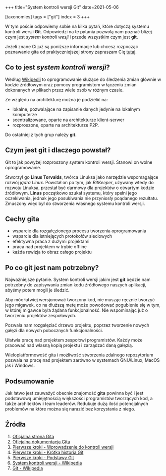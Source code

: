 +++
title="System kontroli wersji Git"
date=2021-05-06

[taxonomies]
tags = ["git"]
index = 3
+++

W tym poście odpowiemy sobie na kilka pytań, które dotyczą systemu kontroli wersji **Git**. Odpowiedzi na te pytania pozwolą nam poznać bliżej czym jest *system kontroli wesji* i przede wszystkim czym jest **git**.

Jeżeli znane Ci już są poniższe informacje lub chcesz rozpocząć poznawanie gita od praktyczniejszej strony zapraszam Cię [tutaj]().

## Co to jest *system kontroli wersji*?

Według [Wikipedii](https://pl.wikipedia.org/wiki/System_kontroli_wersji) to oprogramowanie służące do śledzenia zmian głównie w kodzie źródłowym oraz pomocy programistom w łączeniu zmian dokonanych w plikach przez wiele osób w różnym czasie.

Ze względu na architekturę można je podzielić na:

- lokalne, pozwalające na zapisanie danych jedynie na lokalnym komputerze
- scentralizowane, oparte na architekturze klient-serwer 
- rozproszone, oparte na architekturze P2P.

Do ostatniej z tych grup należy **git**.

## Czym jest git i dlaczego powstał?

Git to jak powyżej rozproszony system kontroli wersji. Stanowi on wolne oprogramowanie.

Stworzył go **Linus Torvalds**, twórca Linuksa jako narzędzie wspomagające rozwój *jądra Linux*. Powstał on po tym, jak *BitKeeper*, używany wtedy do rozwoju Linuksa, przestał być darmowy dla projektów o otwartym kodzie źródłowym. **Linus** początkowo szukał systemu, który spełni jego oczekiwania, jednak jego posukiwania nie przyniosły poądanego rezultatu. Zmuszony więc był do stworzenia własnego systemu kontroli wersji. 

## Cechy gita

- wsparcie dla rozgałęzionego procesu tworzenia oprogramowania
- wsparcie dla istniejących protokołów sieciowych
- efektywna praca z dużymi projektami
- praca nad projektem w trybie offline
- każda rewizja to obraz całego projektu

## Po co git jest nam potrzebny?

Najważniejsze pytanie. System kontroli wersji jakim jest **git** będzie nam potrzebny do zapisywania zmian kodu źródłowego naszych aplikacji, abyśmy potem mogli je śledzić. 

Aby móc łatwiej wersjonować tworzony kod, nie musząc ręcznie tworzyć jego migawek, co na dłuższą metę może powodować pogubienie się w tym, w której migawce była żądana funkcjonalność. Nie wspominając już o tworzeniu projektów zespołowych.

Pozwala nam rozgałęziać drzewo projektu, poprzez tworzenie nowych gałęzi dla nowych pobocznych funkcjonalności. 

Ułatwia pracę nad projektem zespołowi programistów. Każdy może pracować nad własną kopią projektu i zarządzać daną gałęzią.

Wieloplatformowość gita i możliwość stworzenia zdalnego repozytorium pozwala na pracę nad projektem zarówno w systemach GNU/Linux, MacOS jak i Windows.

## Podsumowanie

Jak łatwo jest zauważyć obecnie znajomość **gita** powinna być i jest podstawową umiejętnością większości programistów tworzących kod, a także architektów i team leaderów. Redukuje dużą ilość potencjalnych problemów na które można się narazić bez korzystania z niego.

## Źródła

1. [Oficjalna strona Gita](http://git-scm.com/)
2. [Oficjalna dokumentacja Gita](http://git-scm.com/doc)
3. [Pierwsze kroki - Wprowadzenie do kontroli wersji](http://git-scm.com/book/pl/v2/Pierwsze-kroki-Wprowadzenie-do-kontroli-wersji)
4. [Pierwsze kroki - Krótka historia Git](http://git-scm.com/book/pl/v2/Pierwsze-kroki-Kr%C3%B3tka-historia-Git)
5. [Pierwsze kroki - Podstawy Git](http://git-scm.com/book/pl/v2/Pierwsze-kroki-Podstawy-Git)
6. [System kontroli wersji - Wikipedia](https://pl.wikipedia.org/wiki/System_kontroli_wersji)
7. [Git - Wikipedia](https://pl.wikipedia.org/wiki/Git_(oprogramowanie))
